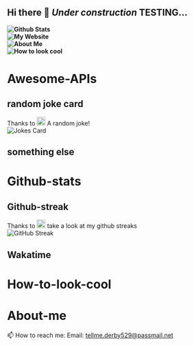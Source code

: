 ## Hi there 👋 ***Under construction*** TESTING...

**![Github Stats](#Github-stats)</br>**
**![My Website](#My-website)</br>**
**![About Me](#About-me)</br>**
**![How to look cool](#how-to-look-cool)</br>**



# Awesome-APIs
## random joke card
<!-- Start of jokes card -->
Thanks to <img width="20" hight="20" alt="github_ABSphreak_profile_picture" src="https://github.com/ABSphreak.png">
A random joke! </br>
![Jokes Card](https://readme-jokes.vercel.app/api)
<!-- end of jokes card -->
## something else

# Github-stats


## Github-streak
<!--Start of github streak -->
Thanks to <img width="20" hight="20" alt="github_ABSphreak_profile_picture" src="https://github.com/DenverCoder1.png"> take a look at my github streaks
</br>
![GitHub Streak](https://streak-stats.demolab.com?user=jstMW&theme=yeblu&hide_border=true)
<!-- end of github streak -->

## Wakatime
<!--START_SECTION:waka-->
<!--END_SECTION:waka-->


# How-to-look-cool

# About-me
📫 How to reach me: Email: tellme.derby529@passmail.net
